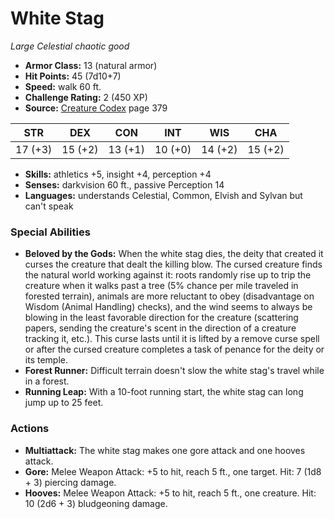 # White Stag

*Large* *Celestial* *chaotic good*

- **Armor Class:** 13 (natural armor)
- **Hit Points:** 45 (7d10+7)
- **Speed:** walk 60 ft.
- **Challenge Rating:** 2 (450 XP)
- **Source:** [Creature Codex](https://koboldpress.com/kpstore/product/creature-codex-for-5th-edition-dnd) page 379

| STR | DEX | CON | INT | WIS | CHA |
| --- | --- | --- | --- | --- | --- |
| 17 (+3) | 15 (+2) | 13 (+1) | 10 (+0) | 14 (+2) | 15 (+2) |

- **Skills:** athletics +5, insight +4, perception +4
- **Senses:** darkvision 60 ft., passive Perception 14
- **Languages:** understands Celestial, Common, Elvish and Sylvan but can't speak
### Special Abilities
- **Beloved by the Gods:** When the white stag dies, the deity that created it curses the creature that dealt the killing blow. The cursed creature finds the natural world working against it: roots randomly rise up to trip the creature when it walks past a tree (5% chance per mile traveled in forested terrain), animals are more reluctant to obey (disadvantage on Wisdom (Animal Handling) checks), and the wind seems to always be blowing in the least favorable direction for the creature (scattering papers, sending the creature's scent in the direction of a creature tracking it, etc.). This curse lasts until it is lifted by a remove curse spell or after the cursed creature completes a task of penance for the deity or its temple.
- **Forest Runner:** Difficult terrain doesn't slow the white stag's travel while in a forest.
- **Running Leap:** With a 10-foot running start, the white stag can long jump up to 25 feet.
### Actions
- **Multiattack:** The white stag makes one gore attack and one hooves attack.
- **Gore:** Melee Weapon Attack: +5 to hit, reach 5 ft., one target. Hit: 7 (1d8 + 3) piercing damage.
- **Hooves:** Melee Weapon Attack: +5 to hit, reach 5 ft., one creature. Hit: 10 (2d6 + 3) bludgeoning damage.


